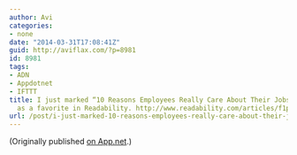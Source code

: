 ```yaml
---
author: Avi
categories:
- none
date: "2014-03-31T17:08:41Z"
guid: http://aviflax.com/?p=8981
id: 8981
tags:
- ADN
- Appdotnet
- IFTTT
title: I just marked “10 Reasons Employees Really Care About Their Jobs BY Jeff Haden”
  as a favorite in Readability. http://www.readability.com/articles/f1pfpbuo
url: /post/i-just-marked-10-reasons-employees-really-care-about-their-jobs-by-jeff-haden-as-a-favorite-in-readability-httpwww-readability-comarticlesf1pfpbuo/
---
```

(Originally published [on App.net](http://alpha.app.net/aviflax/post/27221278).)